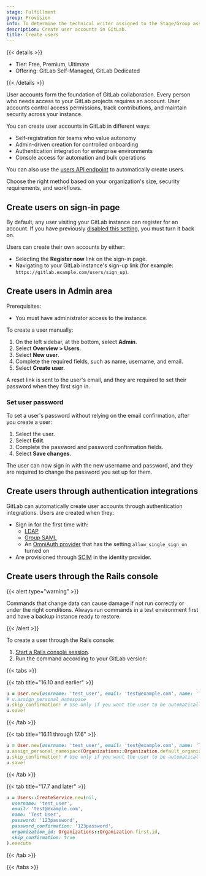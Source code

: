 ```yaml
---
stage: Fulfillment
group: Provision
info: To determine the technical writer assigned to the Stage/Group associated with this page, see https://handbook.gitlab.com/handbook/product/ux/technical-writing/#assignments
description: Create user accounts in GitLab.
title: Create users
---
```


{{< details >}}

- Tier: Free, Premium, Ultimate
- Offering: GitLab Self-Managed, GitLab Dedicated

{{< /details >}}

User accounts form the foundation of GitLab collaboration. Every person who needs access to your GitLab
projects requires an account. User accounts control access permissions, track contributions, and maintain
security across your instance.

You can create user accounts in GitLab in different ways:

- Self-registration for teams who value autonomy
- Admin-driven creation for controlled onboarding
- Authentication integration for enterprise environments
- Console access for automation and bulk operations

You can also use the [users API endpoint](../../../api/users.md#create-a-user) to automatically create users.

Choose the right method based on your organization's size, security requirements, and workflows.

## Create users on sign-in page

By default, any user visiting your GitLab instance can register for an account.
If you have previously [disabled this setting](../../../administration/settings/sign_up_restrictions.md#disable-new-sign-ups), you must turn it back on.

Users can create their own accounts by either:

- Selecting the **Register now** link on the sign-in page.
- Navigating to your GitLab instance's sign-up link (for example: `https://gitlab.example.com/users/sign_up`).

## Create users in Admin area

Prerequisites:

- You must have administrator access to the instance.

To create a user manually:

1. On the left sidebar, at the bottom, select **Admin**.
1. Select **Overview > Users**.
1. Select **New user**.
1. Complete the required fields, such as name, username, and email.
1. Select **Create user**.

A reset link is sent to the user's email, and they are required to set their password when they first sign in.

### Set user password

To set a user's password without relying on the email confirmation, after you create a user:

1. Select the user.
1. Select **Edit**.
1. Complete the password and password confirmation fields.
1. Select **Save changes**.

The user can now sign in with the new username and password,
and they are required to change the password you set up for them.

## Create users through authentication integrations

GitLab can automatically create user accounts through authentication integrations.
Users are created when they:

- Sign in for the first time with:
  - [LDAP](../../../administration/auth/ldap/_index.md)
  - [Group SAML](../../group/saml_sso/_index.md)
  - An [OmniAuth provider](../../../integration/omniauth.md) that has the setting `allow_single_sign_on` turned on
- Are provisioned through [SCIM](../../group/saml_sso/scim_setup.md) in the identity provider.

## Create users through the Rails console

{{< alert type="warning" >}}

Commands that change data can cause damage if not run correctly or under the right conditions.
Always run commands in a test environment first and have a backup instance ready to restore.

{{< /alert >}}

To create a user through the Rails console:

1. [Start a Rails console session](../../../administration/operations/rails_console.md#starting-a-rails-console-session).
1. Run the command according to your GitLab version:

  {{< tabs >}}

  {{< tab title="16.10 and earlier" >}}

  ```ruby
  u = User.new(username: 'test_user', email: 'test@example.com', name: 'Test User', password: 'password', password_confirmation: 'password')
  # u.assign_personal_namespace
  u.skip_confirmation! # Use only if you want the user to be automatically confirmed. If you do not use this, the user receives a confirmation email.
  u.save!
  ```

  {{< /tab >}}

  {{< tab title="16.11 through 17.6" >}}

  ```ruby
  u = User.new(username: 'test_user', email: 'test@example.com', name: 'Test User', password: 'password', password_confirmation: 'password')
  u.assign_personal_namespace(Organizations::Organization.default_organization)
  u.skip_confirmation! # Use only if you want the user to be automatically confirmed. If you do not use this, the user receives a confirmation email.
  u.save!
  ```

  {{< /tab >}}

  {{< tab title="17.7 and later" >}}

  ```ruby
  u = Users::CreateService.new(nil,
    username: 'test_user',
    email: 'test@example.com',
    name: 'Test User',
    password: '123password',
    password_confirmation: '123password',
    organization_id: Organizations::Organization.first.id,
    skip_confirmation: true
  ).execute
  ```

  {{< /tab >}}

  {{< /tabs >}}
